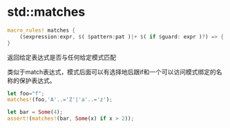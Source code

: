 # std::matches

```rust
macro_rules! matches {
    ($expression:expr, $( $pattern:pat )|+ $( if $guard: expr )?) => { ... };
}
```

返回给定表达式是否与任何给定模式匹配

类似于match表达式，模式后面可以有选择地后跟if和一个可以访问模式绑定的名称的保护表达式。

```rust
let foo="f";
matches!(foo,'A'..='Z'|'a'..='z');
```

```rust
let bar = Some(4);
assert!(matches!(bar, Some(x) if x > 2));
```

